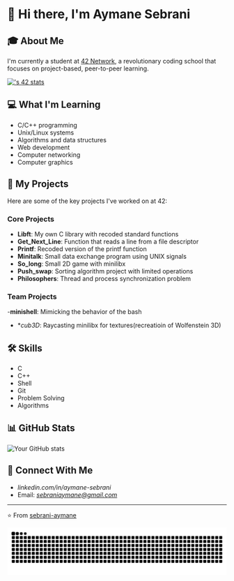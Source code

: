 # 👋 Hi there, I'm Aymane Sebrani

## 🎓 About Me
I'm currently a student at [42 Network](https://42.fr/en/network-42/), a revolutionary coding school that focuses on project-based, peer-to-peer learning.

[![<asebrani>'s 42 stats](https://badge.mediaplus.ma/<colorfulwaves>/<asebrani>)](https://github.com/oakoudad/badge42)

## 💻 What I'm Learning
- C/C++ programming
- Unix/Linux systems
- Algorithms and data structures
- Web development
- Computer networking
- Computer graphics

## 🚀 My Projects
Here are some of the key projects I've worked on at 42:

### Core Projects
- **Libft**: My own C library with recoded standard functions
- **Get_Next_Line**: Function that reads a line from a file descriptor
- **Printf**: Recoded version of the printf function
- **Minitalk**: Small data exchange program using UNIX signals
- **So_long**: Small 2D game with minilibx
- **Push_swap**: Sorting algorithm project with limited operations
- **Philosophers**: Thread and process synchronization problem

### Team Projects
-**minishell**: Mimicking the behavior of the bash
- **cub3D*: Raycasting minilibx for textures(recreatioin of Wolfenstein 3D)

## 🛠️ Skills
- C
- C++
- Shell
- Git
- Problem Solving
- Algorithms


## 📊 GitHub Stats
![Your GitHub stats](https://github-readme-stats.vercel.app/api?username=sebrani-aymane&show_icons=true&theme=tokyonight)



## 🔗 Connect With Me
- *linkedin.com/in/aymane-sebrani*
- Email: *sebraniaymane@gmail.com*

---


⭐️ From [sebrani-aymane](https://github.com/sebrani-aymane)

![snake gif](https://github.com/Sebrani-Aymane/Sebrani-Aymane/blob/output/github-snake-dark.svg)
